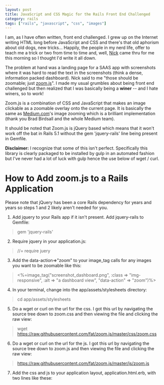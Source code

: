 ```yaml
---
layout: post
title: JavaScript and CSS Magic for the Rails Front End Challenged
category: rails
tags: ["rails", "javascript", "css", "images"]
---
```

I am, as I have often written, front end challenged.  I grew up on the Internet writing HTML long before JavaScript and CSS and there's that old aphorism about old dogs, new tricks... Happily, the people in my nerd life, offer to teach me a trick or two from time to time and, well, [Nick](https://www.nickjanetakis.com/blog/) came thru for me this morning so I thought I'd write it all down.

The problem at hand was a landing page for a SAAS app with screenshots where it was hard to read the text in the screenshots (think a dense, information packed dashboard).  Nick said to me "those should be zoomable; just [zoom.js](http://github.com/fat/zoom.js)".  I made my usual grumbles about being front end challenged but then realized that I was basically being a **winer** -- and I hate winers, so to work!

Zoom.js is a combination of CSS and JavaScript that makes an image clickable as a zoomable overlay onto the current page.  It is basically the same as [Medium.com](https://medium.design/image-zoom-on-medium-24d146fc0c20)'s image zooming which is a brilliant implementation (thank you Brad Birdsall and the whole Medium team).

It should be noted that Zoom.js is jQuery based which means that it won't work off the bat in Rails 5.1 without the gem 'jquery-rails' line being present in Gemfile.  

**Disclaimer:** I recognize that some of this isn't perfect.  Specifically this library is clearly packaged to be installed by gulp in an automated fashion but I've never had a lot of luck with gulp hence the use below of wget / curl.

# How to Add zoom.js to a Rails Application

Please note that jQuery has been a core Rails dependency for years and years so steps 1 and 2 likely aren't needed for you.

1. Add jquery to your Rails app if it isn't present.  Add jquery-rails to Gemfile:
> gem 'jquery-rails'
2. Require jquery in your application.js:
> //= require juery
3. Add the data-action=>"zoom" to your image_tag calls for any images you want to be zoomable like this:
> <%=image_tag("screenshot_dashboard.png", :class => "img-responsive", :alt => "a dashboard view", "data-action" => "zoom")%>
4. In your terminal, change into the app/assets/stylesheets directory:
> cd app/assets/stylesheets
5. Do a wget or curl on the url for the css.  I got this url by navigating the source tree down to zoom.css and then viewing the file and clicking the raw view:
> wget https://raw.githubusercontent.com/fat/zoom.js/master/css/zoom.css
6. Do a wget or curl on the url for the js.  I got this url by navigating the source tree down to zoom.js and then viewing the file and clicking the raw view:
> https://raw.githubusercontent.com/fat/zoom.js/master/js/zoom.js
7. Add the css and js to your application layout, application.html.erb, with two lines like these:
> <link href="assets/zoom.css" rel="stylesheet">
> <script src="assets/zoom.js">
  
